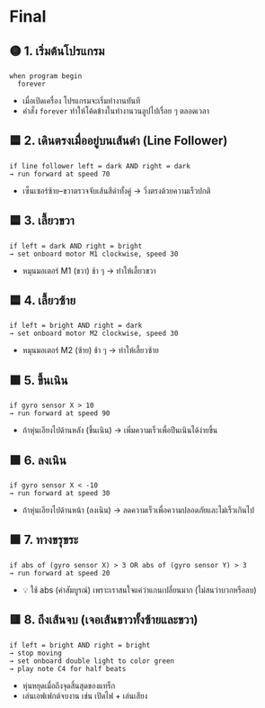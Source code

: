 # Final

## 🟡 1. เริ่มต้นโปรแกรม
  ```blocks
  when program begin
    forever
  ```
  - เมื่อเปิดเครื่อง โปรแกรมจะเริ่มทำงานทันที
  - คำสั่ง `forever` ทำให้โค้ดข้างในทำงานวนลูปไปเรื่อย ๆ ตลอดเวลา

## 🟦 2. เดินตรงเมื่ออยู่บนเส้นดำ (Line Follower)
  ```blocks
  if line follower left = dark AND right = dark
  → run forward at speed 70
  ```
  - เซ็นเซอร์ซ้าย–ขวาตรวจจับเส้นสีดำทั้งคู่ → วิ่งตรงด้วยความเร็วปกติ

## 🟦 3. เลี้ยวขวา
  ```blocks
  if left = dark AND right = bright
  → set onboard motor M1 clockwise, speed 30
  ```
  - หมุนมอเตอร์ M1 (ขวา) ช้า ๆ → ทำให้เลี้ยวขวา

## 🟦 4. เลี้ยวซ้าย
  ```blocks
  if left = bright AND right = dark
  → set onboard motor M2 clockwise, speed 30
  ```
  - หมุนมอเตอร์ M2 (ซ้าย) ช้า ๆ → ทำให้เลี้ยวซ้าย

## 🟩 5. ขึ้นเนิน
  ```blocks
  if gyro sensor X > 10
  → run forward at speed 90
  ```
  - ถ้าหุ่นเอียงไปด้านหลัง (ขึ้นเนิน) → เพิ่มความเร็วเพื่อปีนเนินได้ง่ายขึ้น

## 🟩 6. ลงเนิน
  ```blocks
  if gyro sensor X < -10
  → run forward at speed 30
  ```
  - ถ้าหุ่นเอียงไปด้านหน้า (ลงเนิน) → ลดความเร็วเพื่อความปลอดภัยและไม่เร็วเกินไป

## 🟩 7. ทางขรุขระ
  ```blocks
  if abs of (gyro sensor X) > 3 OR abs of (gyro sensor Y) > 3
  → run forward at speed 20
  ```
  - 💡 ใช้ abs (ค่าสัมบูรณ์) เพราะเราสนใจแค่ว่าแกนเปลี่ยนมาก (ไม่สนว่าบวกหรือลบ)

## 🟥 8. ถึงเส้นจบ (เจอเส้นขาวทั้งซ้ายและขวา)
  ```blocks
  if left = bright AND right = bright
  → stop moving
  → set onboard double light to color green
  → play note C4 for half beats
  ```
  - หุ่นหยุดเมื่อถึงจุดสิ้นสุดของแทร็ก
  - เล่นเอฟเฟกต์จบงาน เช่น เปิดไฟ + เล่นเสียง
